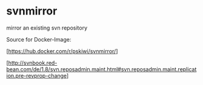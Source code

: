 # svnmirror

mirror an existing svn repository

Source for Docker-Image:

[https://hub.docker.com/r/pskiwi/svnmirror/]

[http://svnbook.red-bean.com/de/1.8/svn.reposadmin.maint.html#svn.reposadmin.maint.replication.pre-revprop-change]
